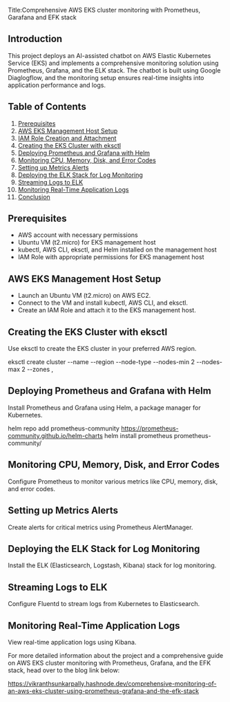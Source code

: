 Title:Comprehensive AWS EKS cluster monitoring with Prometheus, Garafana and EFK stack

## Introduction

This project deploys an AI-assisted chatbot on AWS Elastic Kubernetes Service (EKS) and implements a comprehensive monitoring solution using Prometheus, Grafana, and the ELK stack. The chatbot is built using Google Diaglogflow, and the monitoring setup ensures real-time insights into application performance and logs.

## Table of Contents

1. [Prerequisites](#prerequisites)
2. [AWS EKS Management Host Setup](#aws-eks-management-host-setup)
3. [IAM Role Creation and Attachment](#iam-role-creation-and-attachment)
4. [Creating the EKS Cluster with eksctl](#creating-the-eks-cluster-with-eksctl)
5. [Deploying Prometheus and Grafana with Helm](#deploying-prometheus-and-grafana-with-helm)
6. [Monitoring CPU, Memory, Disk, and Error Codes](#monitoring-cpu-memory-disk-and-error-codes)
7. [Setting up Metrics Alerts](#setting-up-metrics-alerts)
8. [Deploying the ELK Stack for Log Monitoring](#deploying-the-elk-stack-for-log-monitoring)
9. [Streaming Logs to ELK](#streaming-logs-to-elk)
10. [Monitoring Real-Time Application Logs](#monitoring-real-time-application-logs)
11. [Conclusion](#conclusion)

## Prerequisites

- AWS account with necessary permissions
- Ubuntu VM (t2.micro) for EKS management host
- kubectl, AWS CLI, eksctl, and Helm installed on the management host
- IAM Role with appropriate permissions for EKS management host

## AWS EKS Management Host Setup

- Launch an Ubuntu VM (t2.micro) on AWS EC2.
- Connect to the VM and install kubectl, AWS CLI, and eksctl.
- Create an IAM Role and attach it to the EKS management host.

## Creating the EKS Cluster with eksctl

Use eksctl to create the EKS cluster in your preferred AWS region.

eksctl create cluster --name <cluster-name> --region <region-name> --node-type <instance-type> --nodes-min 2 --nodes-max 2 --zones <availability-zone1>,<availability-zone2>



## Deploying Prometheus and Grafana with Helm

Install Prometheus and Grafana using Helm, a package manager for Kubernetes.

helm repo add prometheus-community https://prometheus-community.github.io/helm-charts
helm install prometheus prometheus-community/


## Monitoring CPU, Memory, Disk, and Error Codes

Configure Prometheus to monitor various metrics like CPU, memory, disk, and error codes.

## Setting up Metrics Alerts

Create alerts for critical metrics using Prometheus AlertManager.

## Deploying the ELK Stack for Log Monitoring

Install the ELK (Elasticsearch, Logstash, Kibana) stack for log monitoring.

## Streaming Logs to ELK

Configure Fluentd to stream logs from Kubernetes to Elasticsearch.

## Monitoring Real-Time Application Logs

View real-time application logs using Kibana.


For more detailed information about the project and a comprehensive guide on AWS EKS cluster monitoring with Prometheus, Grafana, and the EFK stack, head over to the blog link below:

https://vikranthsunkarpally.hashnode.dev/comprehensive-monitoring-of-an-aws-eks-cluster-using-prometheus-grafana-and-the-efk-stack






 

   
